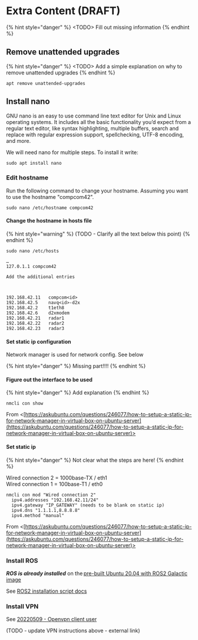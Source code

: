 # Extra Content (DRAFT)

{% hint style="danger" %}
\<TODO> Fill out missing information
{% endhint %}

## Remove unattended upgrades&#x20;

{% hint style="danger" %}
\<TODO> Add a simple explanation on why to remove unattended upgrades
{% endhint %}

```
apt remove unattended-upgrades
```

## Install nano&#x20;

GNU nano is an easy to use command line text editor for Unix and Linux operating systems. It includes all the basic functionality you’d expect from a regular text editor, like syntax highlighting, multiple buffers, search and replace with regular expression support, spellchecking, UTF-8 encoding, and more.

We will need nano for multiple steps. To install it write:

```
sudo apt install nano
```

### Edit hostname&#x20;

Run the following command to change your hostname. Assuming you want to use the hostname "compcom42".

```
sudo nano /etc/hostname compcom42 
```

#### Change the hostname in hosts file&#x20;

{% hint style="warning" %}
(TODO - Clarify all the text below this point)
{% endhint %}

```
sudo nano /etc/hosts 

… 
127.0.1.1 compcom42 

Add the additional entries 



192.168.42.11   compcom<id> 
192.168.42.5    navq<id>-d2x 
192.168.42.2    t1eth8 
192.168.42.6    d2xmodem 
192.168.42.21   radar1 
192.168.42.22   radar2 
192.168.42.23   radar3 
```

#### Set static ip configuration&#x20;

Network manager is used for network config. See below&#x20;

{% hint style="danger" %}
Missing part!!!!
{% endhint %}

#### Figure out the interface to be used&#x20;

{% hint style="danger" %}
Add explanation
{% endhint %}

```
nmcli con show 
```

From <[https://askubuntu.com/questions/246077/how-to-setup-a-static-ip-for-network-manager-in-virtual-box-on-ubuntu-server](https://askubuntu.com/questions/246077/how-to-setup-a-static-ip-for-network-manager-in-virtual-box-on-ubuntu-server)> &#x20;

#### Set static ip&#x20;

{% hint style="danger" %}
Not clear what the steps are here!
{% endhint %}

Wired connection 2 = 1000base-TX / eth1 \
Wired connection 1 = 100base-T1 / eth0&#x20;

```
nmcli con mod "Wired connection 2" 
  ipv4.addresses "192.168.42.11/24" 
  ipv4.gateway "IP_GATEWAY" (needs to be blank on static ip) 
  ipv4.dns "1.1.1.1,8.8.8.8" 
  ipv4.method "manual"  
```

From <[https://askubuntu.com/questions/246077/how-to-setup-a-static-ip-for-network-manager-in-virtual-box-on-ubuntu-server](https://askubuntu.com/questions/246077/how-to-setup-a-static-ip-for-network-manager-in-virtual-box-on-ubuntu-server)> &#x20;

### Install ROS&#x20;

_**ROS is already installed**_ on the [pre-built Ubuntu 20.04 with ROS2 Galactic image](https://github.com/rudislabs/navqplus-create3-images/releases)&#x20;

See [ROS2 installation script docs](https://onenote/#ROS2%20installation%20script%20docs\&section-id={7172739F-EEC8-4A2A-A5F8-FCA50716CC65}\&page-id={07109F1C-46AC-4EF5-AF42-327F26CCC296}\&end\&base-path=https://nxp1.sharepoint.com/sites/HoverGamesProgram/Shared%20Documents/Project%20-%20Drones4Bats/Drones4Bats/TechDocs.one)&#x20;

### Install VPN&#x20;

See [20220509 - Openvpn client user](onenote:Developments\VPN%20Client%20setup.one#20220509%20-%20Openvpn%20client%20user\&section-id={34009819-A55B-4195-A7A4-EB518C61E8D8}\&page-id={4518F3A6-DC0B-48FA-B1B2-04F502DBD87A}\&end\&base-path=https://nxp1.sharepoint.com/sites/HoverGamesProgram/Shared%20Documents/Project%20-%20Drones4Bats/Drones4Bats)&#x20;

(TODO - update VPN instructions above - external link)
